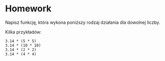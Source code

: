 Homework
========

Napisz funkcję, która wykona poniższy rodzaj działania dla dowolnej liczby.

Kilka przykładów:

    3.14 * (5 * 5)
    3.14 * (10 * 10)
    3.14 * (2 * 2)
    3.14 * (4 * 4)
